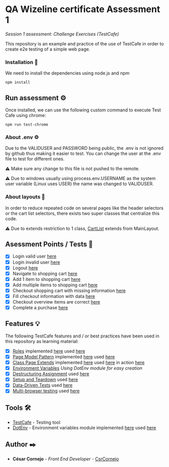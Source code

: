 # QA Wizeline certificate Assessment 1

_Session 1 assessment: Challenge Exercises (TestCafe)_

This repository is an example and practice of the use of TestCafe in order to create e2e testing of a simple web page.


### Installation 🔧

We need to install the dependencies using node.js and npm

```
npm install
```

## Run assessment ⚙️

Once installed, we can use the following custom command to execute Test Cafe using chrome:
```
npm run test-chrome
```
### About .env ⚙️

Due to the VALIDUSER and PASSWORD being public, the .env is not ignored by github thus making it easier to test.
You can change the user at the .env file to test for different ones.

:warning: Make sure any change to this file is not pushed to the remote.

:warning: Due to windows usually using process.env.USERNAME as the system user variable (Linux uses USER) the name was changed to VALIDUSER.

### About layouts 🔔

In order to reduce repeated code on several pages like the header selectors or the cart list selectors, there exists two super classes that centralize this code.

:warning: Due to extends restriction to 1 class, [CartList](page_model/layouts/CartList.js) extends from MainLayout.

## Asessment Points / Tests 🔩

- [x] Login valid user [here](page_model/tests/Login.test.js)
- [x] Login invalid user [here](page_model/tests/Login.test.js)
- [x] Logout [here](page_model/tests/Logout.test.js)
- [x] Navigate to shopping cart [here](page_model/tests/Shopping.test.js)
- [x] Add 1 item to shopping cart [here](page_model/tests/Shopping.test.js)
- [x] Add multiple items to shopping cart [here](page_model/tests/Shopping.test.js)
- [x] Checkout shopping cart with missing information [here](page_model/tests/Shopping.test.js)
- [x] Fill checkout information with data [here](page_model/tests/Shopping.test.js)
- [x] Checkout overview items are correct [here](page_model/tests/Shopping.test.js)
- [x] Complete a purchase [here](page_model/tests/Shopping.test.js)

## Features 💡

The following TestCafe features and / or  best practices have been used in this repository as learning material:

- [x] [Roles](https://devexpress.github.io/testcafe/documentation/guides/advanced-guides/authentication.html#user-roles) implemented [here](page_model/roles/Roles.js) used [here](page_model/tests/Logout.test.js)
- [x] [Page Model Pattern](https://devexpress.github.io/testcafe/documentation/guides/advanced-guides/authentication.html#user-roles) implemented [here](page_model/pages/LoginPage.js) used [here](page_model/tests/Login.test.js)
- [x] [Class Page Extends](https://developer.mozilla.org/es/docs/Web/JavaScript/Reference/Classes/extends) implemented [here](page_model/layouts/MainLayout.js) used [here](page_model/pages/ProductsPage.js) in action [here](page_model/tests/Logout.test.js)
- [x] [Environment Variables](https://devexpress.github.io/testcafe/documentation/recipes/configuration/access-environment-variables-in-tests.html) _Using DotEnv module for easy creation_
- [x] [Destructuring Assignment](https://developer.mozilla.org/en-US/docs/Web/JavaScript/Reference/Operators/Destructuring_assignment) used [here](page_model/tests/Shopping.test.js)
- [x] [Setup and Teardown](https://devexpress.github.io/testcafe/documentation/guides/basic-guides/best-practices.html#setup-and-teardown) used [here](page_model/tests/Shopping.test.js)
- [x] [Data-Driven Tests](https://devexpress.github.io/testcafe/documentation/recipes/best-practices/create-data-driven-tests.html) used [here](page_model/tests/Shopping.test.js)
- [x] [Multi-browser testing](https://devexpress.github.io/testcafe/documentation/guides/basic-guides/run-tests.html) used [here](package.json)

## Tools 🛠️

* [TestCafe](https://devexpress.github.io/testcafe/) - Testing tool
* [DotEnv](https://www.npmjs.com/package/dotenv) - Environment variables module implemented [here](.env) used [here](page_model/data/Constants.js)


## Author ✒️

* **César Cornejo** - *Front End Developer* - [CsrCornejo](https://github.com/CsrCornejo)

